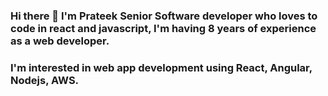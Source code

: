 ### Hi there 👋 I'm Prateek Senior Software developer who loves to code in react and javascript, I'm having 8 years of experience as a web developer.
### I'm interested in web app development using React, Angular, Nodejs, AWS.
 
